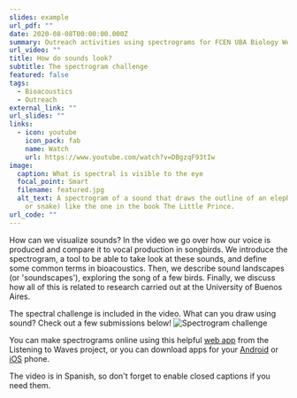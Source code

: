```yaml
---
slides: example
url_pdf: ""
date: 2020-08-08T00:00:00.000Z
summary: Outreach activities using spectrograms for FCEN UBA Biology Week
url_video: ""
title: How do sounds look?
subtitle: The spectrogram challenge
featured: false
tags:
  - Bioacoustics
  - Outreach
external_link: ""
url_slides: ""
links:
  - icon: youtube
    icon_pack: fab
    name: Watch
    url: https://www.youtube.com/watch?v=DBgzqF93tIw
image:
  caption: What is spectral is visible to the eye
  focal_point: Smart
  filename: featured.jpg
  alt_text: A spectrogram of a sound that draws the outline of an elephant (or hat
    or snake) like the one in the book The Little Prince.
url_code: ""
---
```

How can we visualize sounds? In the video we go over how our voice is produced and compare it to vocal production in songbirds. We introduce the spectrogram, a tool to be able to take look at these sounds, and define some common terms in bioacoustics. Then, we describe sound landscapes (or 'soundscapes'), exploring the song of a few birds. Finally, we discuss how all of this is related to research carried out at the University of Buenos Aires.

The spectral challenge is included in the video. What can you draw using sound? Check out a few submissions below!
![Spectrogram challenge](/media/challenge.gif)

You can make spectrograms online using this helpful [web app](https://spectrogram.sciencemusic.org/) from the Listening to Waves project, or you can download apps for your [Android](https://play.google.com/store/apps/details?id=org.intoorbit.spectrum) or [iOS](https://apps.apple.com/us/app/spectrumview/id472662922) phone.

The video is in Spanish, so don't forget to enable closed captions if you need them.
